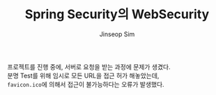 ﻿---
layout: post
title: "Spring Security의 WebSecurity"
categories: ToyProject
tags: [develop]
author:
  - Jinseop Sim
---
프로젝트를 진행 중에, 서버로 요청을 받는 과정에 문제가 생겼다.  
분명 Test를 위해 임시로 모든 URL을 접근 허가 해놓았는데,  
```favicon.ico```에 의해서 접근이 불가능하다는 오류가 발생했다.  

